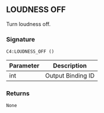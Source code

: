 ## LOUDNESS OFF
 
Turn loudness off.


### Signature

`C4:LOUDNESS_OFF ()`


| Parameter | Description |
| --- | --- |
| int | Output Binding ID |


### Returns

`None`